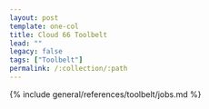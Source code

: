 ```yaml
---
layout: post
template: one-col
title: Cloud 66 Toolbelt 
lead: ""
legacy: false
tags: ["Toolbelt"]
permalink: /:collection/:path
---
```


{% include general/references/toolbelt/jobs.md %}
